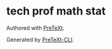 # tech prof math stat

Authored with [PreTeXt](https://pretextbook.org).

Generated by [PreTeXt-CLI](https://pypi.org/project/pretextbook/).

